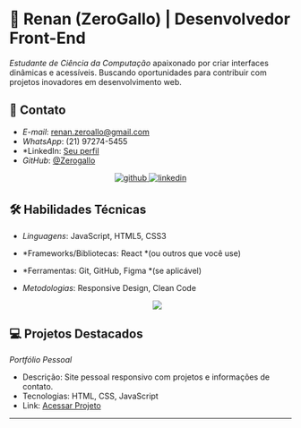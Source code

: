 # 🚀 Renan (ZeroGallo) | Desenvolvedor Front-End

*Estudante de Ciência da Computação* apaixonado por criar interfaces dinâmicas e acessíveis. Buscando oportunidades para contribuir com projetos inovadores em desenvolvimento web.

## 📌 Contato
- *E-mail*: renan.zeroallo@gmail.com  
- *WhatsApp*: (21) 97274-5455  
- *LinkedIn: [Seu perfil](https://www.linkedin.com/in/renan-ferreira-44b944311/)
- *GitHub*: [@Zerogallo](https://github.com/Zerogallo)

<div align="center">
<a href="https://github.com/Zerogallo" target="_blank">
<img src=https://img.shields.io/badge/github-%2324292e.svg?&style=for-the-badge&logo=github&logoColor=white alt=github style="margin-bottom: 5px;" />
</a>

<a href="https://www.linkedin.com/in/renan-ferreira-44b944311/" target="_blank">
<img src=https://img.shields.io/badge/linkedin-%231E77B5.svg?&style=for-the-badge&logo=linkedin&logoColor=white alt=linkedin style="margin-bottom: 5px;" />
</a>  
</div> 

## 🛠 Habilidades Técnicas
- *Linguagens*: JavaScript, HTML5, CSS3  
- *Frameworks/Bibliotecas: React *(ou outros que você use)  
- *Ferramentas: Git, GitHub, Figma *(se aplicável)  
- *Metodologias*: Responsive Design, Clean Code

    <div align="center">  

  <img src="https://skillicons.dev/icons?i=vite,react,git,css,html,js,ts,mongo,nodejs,npm" />
</div>

## 💻 Projetos Destacados
 *Portfólio Pessoal*  
   - Descrição: Site pessoal responsivo com projetos e informações de contato.  
   - Tecnologias: HTML, CSS, JavaScript  
   - Link: [Acessar Projeto](https://zerogallo.github.io/portfolio/) 

---


